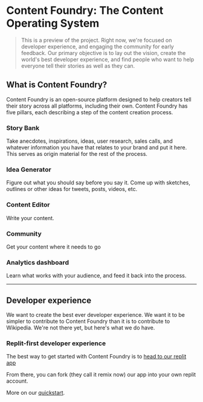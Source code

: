# Content Foundry: The Content Operating System

> This is a preview of the project. Right now, we're focused on developer
> experience, and engaging the community for early feedback. Our primary
> objective is to lay out the vision, create the world's best developer
> experience, and find people who want to help everyone tell their stories as
> well as they can.

## What is Content Foundry?

Content Foundry is an open-source platform designed to help creators tell their
story across all platforms, including their own. Content Foundry has five
pillars, each describing a step of the content creation process.

### Story Bank

Take anecdotes, inspirations, ideas, user research, sales calls, and whatever
information you have that relates to your brand and put it here. This serves as
origin material for the rest of the process.

### Idea Generator

Figure out what you should say before you say it. Come up with sketches,
outlines or other ideas for tweets, posts, videos, etc.

### Content Editor

Write your content.

### Community

Get your content where it needs to go

### Analytics dashboard

Learn what works with your audience, and feed it back into the process.

---

## Developer experience

We want to create the best ever developer experience. We want it to be simpler
to contribute to Content Foundry than it is to contribute to Wikipedia. We're
not there yet, but here's what we do have.

### Replit-first developer experience

The best way to get started with Content Foundry is to
[head to our replit app](https://replit.com/t/bolt-foundry/repls/Content-Foundry/view)

From there, you can fork (they call it remix now) our app into your own replit
account.

More on our [quickstart](/content/documentation/quickstart.md).
